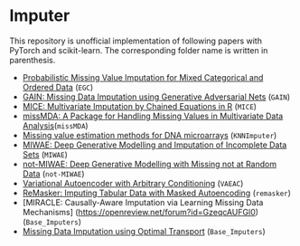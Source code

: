 # Imputer
This repository is unofficial implementation of following papers with PyTorch and scikit-learn. The corresponding folder name is written in parenthesis.
- [Probabilistic Missing Value Imputation for Mixed Categorical and Ordered Data](https://openreview.net/forum?id=h4kN_apci_R) (`EGC`)
- [GAIN: Missing Data Imputation using Generative Adversarial Nets](https://www.vanderschaar-lab.com/papers/ICML_GAIN.pdf) (`GAIN`)
- [MICE: Multivariate Imputation by Chained Equations in R](https://www.jstatsoft.org/article/view/v045i03) (`MICE`)
- [missMDA: A Package for Handling Missing Values in Multivariate Data Analysis](https://www.jstatsoft.org/article/view/v070i01)(`missMDA`)
- [Missing value estimation methods for DNA microarrays](https://academic.oup.com/bioinformatics/article/17/6/520/272365) (`KNNImputer`)
- [MIWAE: Deep Generative Modelling and Imputation of Incomplete Data Sets](https://proceedings.mlr.press/v97/mattei19a/mattei19a.pdf) (`MIWAE`)
- [not-MIWAE: Deep Generative Modelling with Missing not at Random Data](https://openreview.net/forum?id=tu29GQT0JFy) (`not-MIWAE`)
- [Variational Autoencoder with Arbitrary Conditioning](https://openreview.net/forum?id=SyxtJh0qYm) (`VAEAC`) 
- [ReMasker: Imputing Tabular Data with Masked Autoencoding](https://openreview.net/forum?id=KI9NqjLVDT) (`remasker`)
- [MIRACLE: Causally-Aware Imputation via Learning Missing Data Mechanisms] (https://openreview.net/forum?id=GzeqcAUFGl0) (`Base_Imputers`) 
- [Missing Data Imputation using Optimal Transport](https://icml.cc/media/Slides/icml/2020/virtual(no-parent)-16-19-00UTC-6455-missing_data_im.pdf) (`Base_Imputers`)
